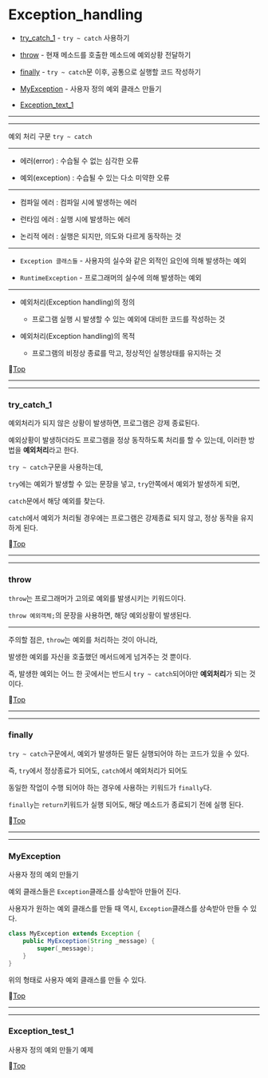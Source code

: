# Exception_handling

* [try_catch_1](#try_catch_1) - ``try ~ catch`` 사용하기


* [throw](#throw) - 현재 메소드를 호출한 메소드에 예외상황 전달하기


* [finally](#finally) - ``try ~ catch``문 이후, 공통으로 실행할 코드 작성하기


* [MyException](#myexception) - 사용자 정의 예외 클래스 만들기


* [Exception_text_1](#exception_test_1)


---
---

예외 처리 구문 ``try ~ catch``

---

* 에러(error) : 수습될 수 없는 심각한 오류

* 예외(exception) : 수습될 수 있는 다소 미약한 오류

---

* 컴파일 에러 : 컴파일 시에 발생하는 에러

* 런타임 에러 : 실행 시에 발생하는 에러

* 논리적 에러 : 실행은 되지만, 의도와 다르게 동작하는 것

---

* ``Exception 클래스들`` - 사용자의 실수와 같은 외적인 요인에 의해 발생하는 예외

* ``RuntimeException`` - 프로그래머의 실수에 의해 발생하는 예외

---

* 예외처리(Exception handling)의 정의
	
	* 프로그램 실행 시 발생할 수 있는 예외에 대비한 코드를 작성하는 것
	
* 예외처리(Exception handling)의 목적

	* 프로그램의 비정상 종료를 막고, 정상적인 실행상태를 유지하는 것
	
:camel:[Top](#exception_handling)

---
---

### try_catch_1

예외처리가 되지 않은 상황이 발생하면, 프로그램은 강제 종료된다.

예외상황이 발생하더라도 프로그램을 정상 동작하도록 처리를 할 수 있는데, 이러한 방법을 **예외처리**라고 한다.

``try ~ catch``구문을 사용하는데,

``try``에는 예외가 발생할 수 있는 문장을 넣고, ``try``안쪽에서 예외가 발생하게 되면,

``catch``문에서 해당 예외를 찾는다.

``catch``에서 예외가 처리될 경우에는 프로그램은 강제종료 되지 않고, 정상 동작을 유지하게 된다.

:camel:[Top](#exception_handling)

---
---

### throw

``throw``는 프로그래머가 고의로 예외를 발생시키는 키워드이다.

``throw 예외객체;``의 문장을 사용하면, 해당 예외상황이 발생된다.

---

주의할 점은, ``throw``는 예외를 처리하는 것이 아니라,

발생한 예외를 자신을 호출했던 메서드에게 넘겨주는 것 뿐이다.

즉, 발생한 예외는 어느 한 곳에서는 반드시 ``try ~ catch``되어야만 **예외처리**가 되는 것이다.

:camel:[Top](#exception_handling)

---
---

### finally

``try ~ catch``구문에서, 예외가 발생하든 말든 실행되어야 하는 코드가 있을 수 있다.

즉, ``try``에서 정상종료가 되어도, ``catch``에서 예외처리가 되어도

동일한 작업이 수행 되어야 하는 경우에 사용하는 키워드가 ``finally``다.

``finally``는 ``return``키워드가 실행 되어도, 해당 메소드가 종료되기 전에 실행 된다.

:camel:[Top](#exception_handling)

---
---

### MyException

사용자 정의 예외 만들기

예외 클래스들은 ``Exception``클래스를 상속받아 만들어 진다.

사용자가 원하는 예외 클래스를 만들 때 역시, ``Exception``클래스를 상속받아 만들 수 있다.

```java
class MyException extends Exception {
	public MyException(String _message) {
		super(_message);
	}
}
```
위의 형태로 사용자 예외 클래스를 만들 수 있다.

:camel:[Top](#exception_handling)

---
---

### Exception_test_1

사용자 정의 예외 만들기 예제

:camel:[Top](#exception_handling)